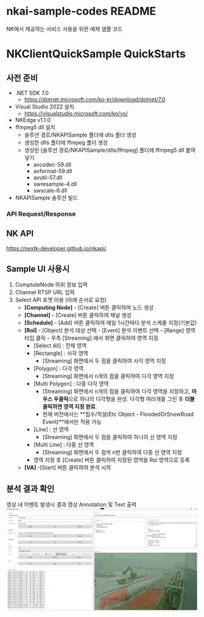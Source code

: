 # **nkai-sample-codes README**
NK에서 제공하는 서비스 사용을 위한 예제 샘플 코드

# **NKClientQuickSample QuickStarts**
## **사전 준비**
* .NET SDK 7.0
  - https://dotnet.microsoft.com/ko-kr/download/dotnet/7.0
* Visual Studio 2022 설치
  - https://visualstudio.microsoft.com/ko/vs/
* NKEdge v1.1.0
* ffmpeg5 dll 설치
  - 솔루션 경로/NKAPISample 폴더에 dlls 폴더 생성
  - 생성한 dlls 폴더에 ffmpeg 폴더 생성
  - 생성된 [솔루션 경로/NKAPISample/dlls/ffmpeg] 폴더에 ffmpeg5 dll 붙여넣기
	- avcodec-59.dll
	- avformat-59.dll
	- avutil-57.dll
	- swresample-4.dll
	- swscale-6.dll
* NKAPISample 솔루션 빌드


### **API Request/Response**
## **NK API**
https://nextk-developer.github.io/nkapi/


## **Sample UI 사용시**
1. ComptuteNode 하위 정보 입력
2. Channel RTSP URL 입력
3. Select API 포맷 이용 (아래 순서로 요청)
	- **[Computing Node]** - [Create] 버튼 클릭하여 노드 생성
	- **[Channel]** - [Create] 버튼 클릭하여 채널 생성
	- **[Schedule]** - [Add] 버튼 클릭하여 매일 1시간마다 분석 스케줄 지정(기본값)
	- **[RoI]** - [Object] 분석 대상 선택 - [Event] 분석 이벤트 선택 - [Range] 영역 타입 클릭 - 우측 [Streaming] 에서 화면 클릭하여 영역 지정
		- [Select All] : 전체 영역
		- [Rectangle] : 사각 영역
			- [Streaming] 화면에서 두 점을 클릭하여 사각 영역 지정
		- [Polygon] : 다각 영역
			- [Streaming] 화면에서 n개의 점을 클릭하여 다각 영역 지정
		- [Multi Polygon] : 다중 다각 영역
			- [Streaming] 화면에서 n개의 점을 클릭하여 다각 영역을 지정하고, **마우스 우클릭**으로 하나의 다각형을 완성. 다각형 여러개를 그린 후 **더블클릭하면 영역 지정 완료**.
			- 현재 버전에서는 **침수/적설(Etc Object - FloodedOrSnowRoad Event)**에서만 적용 가능
		- [Line] : 선 영역
			- [Streaming] 화면에서 두 점을 클릭하여 하나의 선 영역 지정
		- [Multi Line] : 다중 선 영역
			- [Streaming] 화면에서 두 점씩 n번 클릭하여 다중 선 영역 지정
		- 영역 지정 후 [Create] 버튼 클릭하여 지정된 영역을 Roi 영역으로 등록
	- **[VA]** -[Start] 버튼 클릭하여 분석 시작

## **분석 결과 확인**
영상 내 이벤트 발생시 결과 영상 Annotation 및 Text 출력
<img src="doc/ui.jpg" title="검출 이벤트 결과"/>
